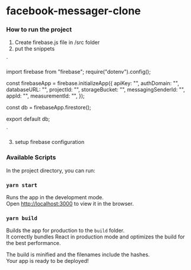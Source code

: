 # facebook-messager-clone

### How to run the project

1. Create firebase.js file in /src folder
2. put the snippets

`

import firebase from "firebase";
require("dotenv").config();

const firebaseApp = firebase.initializeApp({
    apiKey: "",
    authDomain: "",
    databaseURL: "",
    projectId: "",
    storageBucket: "",
    messagingSenderId: "",
    appId: "",
    measurementId: "",
});

const db = firebaseApp.firestore();

export default db;

`

3. setup firebase configuration

### Available Scripts

In the project directory, you can run:

### `yarn start`

Runs the app in the development mode.<br />
Open [http://localhost:3000](http://localhost:3000) to view it in the browser.

### `yarn build`

Builds the app for production to the `build` folder.<br />
It correctly bundles React in production mode and optimizes the build for the best performance.

The build is minified and the filenames include the hashes.<br />
Your app is ready to be deployed!
